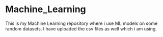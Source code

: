 # Machine_Learning
This is my Machine Learning repository where i use ML models on some random datasets. I have uploaded the csv files as well which i am using. 
